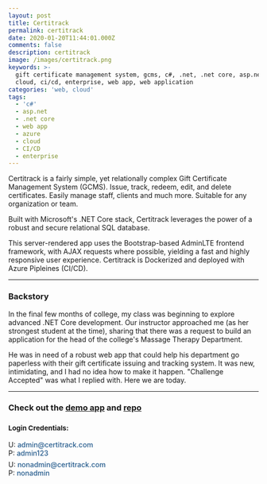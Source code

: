 ```yaml
---
layout: post
title: Certitrack
permalink: certitrack
date: 2020-01-20T11:44:01.000Z
comments: false
description: certitrack
image: /images/certitrack.png
keywords: >-
  gift certificate management system, gcms, c#, .net, .net core, asp.net, azure,
  cloud, ci/cd, enterprise, web app, web application
categories: 'web, cloud'
tags:
  - 'c#'
  - asp.net
  - .net core
  - web app
  - azure
  - cloud
  - CI/CD
  - enterprise
---
```


<style>
    .cred-spacing {
      display: grid;
      grid-gap: 6px;
      grid-template-columns: repeat(auto-fit,minmax(320px,1fr));
    }
    .credentials {
      text-decoration: none;
      color: #265C8D;
      font-weight: 500;
    }
</style>

<p style="margin-top: 10px">
    Certitrack is a fairly simple, yet relationally complex Gift Certificate Management System (GCMS). Issue, track, redeem, edit, and delete certificates. Easily manage staff, clients and much more. Suitable for any organization or team.
</p>

Built with Microsoft's .NET Core stack, Certitrack leverages the power of a robust and secure relational SQL database.
  
This server-rendered app uses the Bootstrap-based AdminLTE frontend framework, with AJAX requests where possible, yielding a fast and highly responsive user experience. Certitrack is Dockerized and deployed with Azure Pipleines (CI/CD).

---

### Backstory

In the final few months of college, my class was beginning to explore advanced .NET Core development. Our instructor approached me (as her strongest student at the time), sharing that there was a request to build an application for the head of the college's Massage Therapy Department.
  
He was in need of a robust web app that could help his department go paperless with their gift certificate issuing and tracking system. It was new, intimidating, and I had no idea how to make it happen. "Challenge Accepted" was what I replied with. Here we are today.

---


### Check out the <a href="https://certitrack.nem.codes/" target="_blank">demo app</a> and <a href="https://github.com/ThatChocolateGuy/Certitrack" target="_blank">repo</a>
### <small>Login Credentials:</small>

<div class="cred-spacing">
  <div>
    <div>U: <span class="credentials">admin@certitrack.com</span></div>
    <div>P: <span class="credentials">admin123</span></div>
  </div>
    <div>
    <div>U: <span class="credentials">nonadmin@certitrack.com</span></div>
    <div>P: <span class="credentials">nonadmin</span></div>
  </div>
</div>

